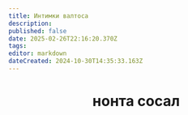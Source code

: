 ```yaml
---
title: Интимки валтоса
description: 
published: false
date: 2025-02-26T22:16:20.370Z
tags: 
editor: markdown
dateCreated: 2024-10-30T14:35:33.163Z
---
```


# <center> нонта сосал
